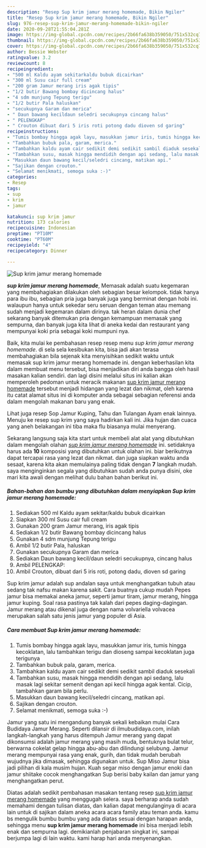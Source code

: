 ```yaml
---
description: "Resep Sup krim jamur merang homemade, Bikin Ngiler"
title: "Resep Sup krim jamur merang homemade, Bikin Ngiler"
slug: 976-resep-sup-krim-jamur-merang-homemade-bikin-ngiler
date: 2020-09-28T21:55:04.281Z
image: https://img-global.cpcdn.com/recipes/2b66fa638b359050/751x532cq70/sup-krim-jamur-merang-homemade-foto-resep-utama.jpg
thumbnail: https://img-global.cpcdn.com/recipes/2b66fa638b359050/751x532cq70/sup-krim-jamur-merang-homemade-foto-resep-utama.jpg
cover: https://img-global.cpcdn.com/recipes/2b66fa638b359050/751x532cq70/sup-krim-jamur-merang-homemade-foto-resep-utama.jpg
author: Bessie Webster
ratingvalue: 3.2
reviewcount: 8
recipeingredient:
- "500 ml Kaldu ayam sekitarkaldu bubuk dicairkan"
- "300 ml Susu cair full cream"
- "200 gram Jamur merang iris agak tipis"
- "1/2 butir Bawang bombay dicincang halus"
- "4 sdm munjung Tepung terigu"
- "1/2 butir Pala haluskan"
- "secukupnya Garam dan merica"
- " Daun bawang kecildaun seledri secukupnya cincang halus"
- " PELENGKAP"
- " Crouton dibuat dari 5 iris roti potong dadu dioven sd garing"
recipeinstructions:
- "Tumis bombay hingga agak layu, masukkan jamur iris, tumis hingga kecoklatan, lalu tambahkan terigu dan dioseng sampai kecoklatan juga terigunya"
- "Tambahkan bubuk pala, garam, merica."
- "Tambahkan kaldu ayam cair sedikit demi sedikit sambil diaduk sesekali"
- "Tambahkan susu, masak hingga mendidih dengan api sedang, lalu masak lagi sekitar semenit dengan api kecil hingga agak kental. Cicip, tambahkan garam bila perlu."
- "Masukkan daun bawang kecil/seledri cincang, matikan api."
- "Sajikan dengan crouton."
- "Selamat menikmati, semoga suka :-)"
categories:
- Resep
tags:
- sup
- krim
- jamur

katakunci: sup krim jamur 
nutrition: 173 calories
recipecuisine: Indonesian
preptime: "PT10M"
cooktime: "PT60M"
recipeyield: "4"
recipecategory: Dinner

---
```



![Sup krim jamur merang homemade](https://img-global.cpcdn.com/recipes/2b66fa638b359050/751x532cq70/sup-krim-jamur-merang-homemade-foto-resep-utama.jpg)

<b><i>sup krim jamur merang homemade</i></b>, Memasak adalah suatu kegemaran yang membahagiakan dilakukan oleh sebagian besar kelompok. tidak hanya para ibu ibu, sebagian pria juga banyak juga yang berminat dengan hobi ini. walaupun hanya untuk sekedar seru seruan dengan teman atau memang sudah menjadi kegemaran dalam dirinya. tak heran dalam dunia chef sekarang banyak ditemukan pria dengan kemampuan memasak yang sempurna, dan banyak juga kita lihat di aneka kedai dan restaurant yang mempunyai koki pria sebagai koki mumpuni nya.

Baik, kita mulai ke pembahasan resep resep menu <i>sup krim jamur merang homemade</i>. di sela sela kesibukan kita, bisa jadi akan terasa membahagiakan bila sejenak kita menyisihkan sedikit waktu untuk memasak sup krim jamur merang homemade ini. dengan keberhasilan kita dalam membuat menu tersebut, bisa menjadikan diri anda bangga oleh hasil masakan kalian sendiri. dan lagi disini melalui situs ini kalian akan memperoleh pedoman untuk meracik makanan <u>sup krim jamur merang homemade</u> tersebut menjadi hidangan yang lezat dan nikmat, oleh karena itu catat alamat situs ini di komputer anda sebagai sebagian referensi anda dalam mengolah makanan baru yang enak.

Lihat juga resep Sop Jamur Kuping, Tahu dan Tulangan Ayam enak lainnya. Menuju ke resep sup krim yang saya hadirkan kali ini. Jika hujan dan cuaca yang aneh belakangan ini tiba maka flu biasanya mulai menyerang.


Sekarang langsung saja kita start untuk membeli alat alat yang dibutuhkan dalam mengolah olahan <u><i>sup krim jamur merang homemade</i></u> ini. setidaknya harus ada <b>10</b> komposisi yang dibutuhkan untuk olahan ini. biar berikutnya dapat tercapai rasa yang lezat dan nikmat. dan juga siapkan waktu anda sesaat, karena kita akan memulainya paling tidak dengan <b>7</b> langkah mudah. saya menginginkan segala yang dibutuhkan sudah anda punya disini, oke mari kita awali dengan melihat dulu bahan bahan berikut ini.

<!--inarticleads1-->

##### Bahan-bahan dan bumbu yang dibutuhkan dalam menyiapkan Sup krim jamur merang homemade:

1. Sediakan 500 ml Kaldu ayam sekitar/kaldu bubuk dicairkan
1. Siapkan 300 ml Susu cair full cream
1. Gunakan 200 gram Jamur merang, iris agak tipis
1. Sediakan 1/2 butir Bawang bombay dicincang halus
1. Gunakan 4 sdm munjung Tepung terigu
1. Ambil 1/2 butir Pala, haluskan
1. Gunakan secukupnya Garam dan merica
1. Sediakan  Daun bawang kecil/daun seledri secukupnya, cincang halus
1. Ambil  PELENGKAP:
1. Ambil  Crouton, dibuat dari 5 iris roti, potong dadu, dioven sd garing


Sup krim jamur adalah sup andalan saya untuk menghangatkan tubuh atau sedang tak nafsu makan karena sakit. Cara buatnya cukup mudah Pepes jamur bisa memakai aneka jamur, seperti jamur tiram, jamur merang, hingga jamur kuping. Soal rasa pastinya tak kalah dari pepes daging-dagingan. Jamur merang atau dikenal juga dengan nama volvariella volvacea merupakan salah satu jenis jamur yang populer di Asia. 

<!--inarticleads2-->

##### Cara membuat Sup krim jamur merang homemade:

1. Tumis bombay hingga agak layu, masukkan jamur iris, tumis hingga kecoklatan, lalu tambahkan terigu dan dioseng sampai kecoklatan juga terigunya
1. Tambahkan bubuk pala, garam, merica.
1. Tambahkan kaldu ayam cair sedikit demi sedikit sambil diaduk sesekali
1. Tambahkan susu, masak hingga mendidih dengan api sedang, lalu masak lagi sekitar semenit dengan api kecil hingga agak kental. Cicip, tambahkan garam bila perlu.
1. Masukkan daun bawang kecil/seledri cincang, matikan api.
1. Sajikan dengan crouton.
1. Selamat menikmati, semoga suka :-)


Jamur yang satu ini mengandung banyak sekali kebaikan mulai Cara Budidaya Jamur Merang. Seperti dilansir di ilmubudidaya.com, inilah langkah-langkah yang harus ditempuh Jamur merang yang dapat dikonsumsi adalah jamur merang yang masih muda, bentuknya bulat telur, berwarna cokelat gelap hingga abu-abu dan dilindungi selubung. Jamur merang mempunyai rasa yang enak, gurih, dan tidak mudah berubah wujudnya jika dimasak, sehingga digunakan untuk. Sup Miso Jamur bisa jadi pilihan di kala musim hujan. Kuah segar miso dengan jamur enoki dan jamur shiitake cocok menghangatkan Sup berisi baby kailan dan jamur yang menghangatkan perut. 

Diatas adalah sedikit pembahasan masakan tentang resep <u>sup krim jamur merang homemade</u> yang menggugah selera. saya berharap anda sudah memahami dengan tulisan diatas, dan kalian dapat mengulanginya di acara lain untuk di sajikan dalam aneka acara acara family atau teman anda. kamu bs mengulik bumbu bumbu yang ada diatas sesuai dengan harapan anda, sehingga menu <b>sup krim jamur merang homemade</b> ini bisa menjadi lebih enak dan sempurna lagi. demikianlah penjabaran singkat ini, sampai berjumpa lagi di lain waktu. kami harap hari anda menyenangkan.
